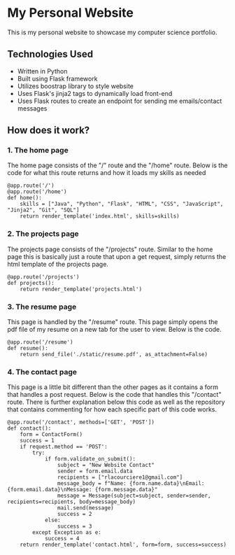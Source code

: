 # My Personal Website
This is my personal website to showcase my computer science portfolio.

## Technologies Used 
- Written in Python
- Built using Flask framework
- Utilizes boostrap library to style website
- Uses Flask's jinja2 tags to dynamically load front-end
- Uses Flask routes to create an endpoint for sending me emails/contact messages

## How does it work?

### 1. The home page
The home page consists of the "/" route and the "/home" route. Below is the code for what this route returns and how it loads my skills as needed
```
@app.route('/')
@app.route('/home')
def home():
    skills = ["Java", "Python", "Flask", "HTML", "CSS", "JavaScript", "Jinja2", "Git", "SQL"]
    return render_template('index.html', skills=skills)
```
### 2. The projects page
The projects page consists of the "/projects" route. Similar to the home page this is basically just a route that upon a get request, simply returns the html template of the projects page.
```
@app.route('/projects')
def projects():
    return render_template('projects.html')
```
### 3. The resume page
This page is handled by the "/resume" route. This page simply opens the pdf file of my resume on a new tab for the user to view. Below is the code.
```
@app.route('/resume')
def resume():
    return send_file('./static/resume.pdf', as_attachment=False)
```

### 4. The contact page
This page is a little bit different than the other pages as it contains a form that handles a post request. Below is the code that handles this "/contact" route. There is further explanation below this code as well as the repository that contains commenting for how each specific part of this code works.
```
@app.route('/contact', methods=['GET', 'POST'])
def contact():
    form = ContactForm()
    success = 1
    if request.method == 'POST':
        try:
            if form.validate_on_submit():
                subject = "New Website Contact"
                sender = form.email.data
                recipients = ["rlacourciere1@gmail.com"]
                message_body = f"Name: {form.name.data}\nEmail: {form.email.data}\nMessage: {form.message.data}"
                message = Message(subject=subject, sender=sender, recipients=recipients, body=message_body)
                mail.send(message)
                success = 2
            else:
                success = 3
        except Exception as e:
            success = 4
    return render_template('contact.html', form=form, success=success)
```
